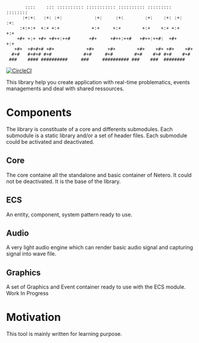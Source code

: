 ```
       ::::    ::: :::::::::: ::::::::::: :::::::::: :::::::::   ::::::::    
      :+:+:   :+: :+:            :+:     :+:        :+:    :+: :+:    :+:    
     :+:+:+  +:+ +:+            +:+     +:+        +:+    +:+ +:+    +:+     
    +#+ +:+ +#+ +#++:++#       +#+     +#++:++#   +#++:++#:  +#+    +:+      
   +#+  +#+#+# +#+            +#+     +#+        +#+    +#+ +#+    +#+       
  #+#   #+#+# #+#            #+#     #+#        #+#    #+# #+#    #+#        
 ###    #### ##########     ###     ########## ###    ###  ########          
```

[![CircleCI](https://circleci.com/gh/domage-j/netero.svg?style=svg)](https://circleci.com/gh/domage-j/netero)

This library help you create application with real-time problematics, events managements and deal with shared ressources.

# Components

The library is constituate of a core and differents submodules. Each submodule is a static library and/or a set of header files. Each submodule could be
activated and deactivated.

## Core

The core containe all the standalone and basic container of Netero. It could not be deactivated. It is the base of the library.

## ECS

An entity, component, system pattern ready to use.

## Audio

A very light audio engine which can render basic audio signal and capturing signal into wave file.

## Graphics

A set of Graphics and Event container ready to use with the ECS module.  
Work In Progress

# Motivation

This tool is mainly written for learning purpose.

